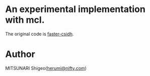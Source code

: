 # An experimental implementation with mcl.

The original code is [faster-csidh](https://gitlab.cs.hs-rm.de/pqcrypto/faster-csidh).

# Author

MITSUNARI Shigeo(herumi@nifty.com)



